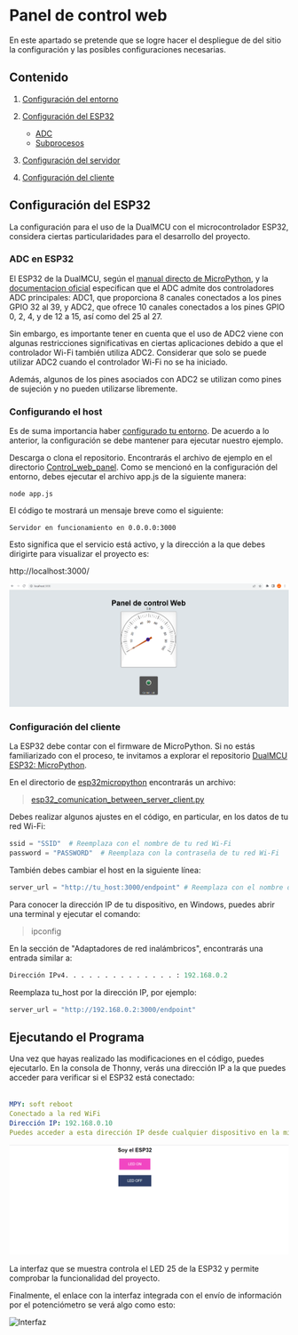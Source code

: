 # Panel de control web 
En este apartado se pretende que se logre hacer el despliegue de del sitio la configuración y las posibles configuraciones necesarias. 

## Contenido 

1. [Configuración del entorno](./Config_environment.md)

1. [Configuración del ESP32](./Panel_control_web.md#configuración-del-esp32)
    - [ADC](./Panel_control_web.md#adc-en-esp32)
    - [Subprocesos](https://github.com/UNIT-Electronics/DualMCU_ESP32_Micropython_threads/blob/main/Docs/introduccion.md)

1. [Configuración del servidor](./Panel_control_web.md#configurando-el-host)
1. [Configuración del cliente](./Panel_control_web.md#configuración-del-cliente)

## Configuración del ESP32
La configuración para el uso de la DualMCU con el microcontrolador ESP32, considera ciertas particularidades para el desarrollo del proyecto. 
### ADC en ESP32
El ESP32 de la DualMCU, según el [manual directo de MicroPython](https://docs.micropython.org/en/latest/esp32/quickref.html),  y la [documentacion oficial](https://docs.espressif.com/projects/esp-idf/en/release-v4.2/esp32/api-reference/peripherals/adc.html) especifican que el ADC admite dos controladores ADC principales: ADC1, que proporciona 8 canales conectados a los pines GPIO 32 al 39, y ADC2, que ofrece 10 canales conectados a los pines GPIO 0, 2, 4, y de 12 a 15, así como del 25 al 27.

Sin embargo, es importante tener en cuenta que el uso de ADC2 viene con algunas restricciones significativas en ciertas aplicaciones debido a que el controlador Wi-Fi también utiliza ADC2. Considerar que solo se puede utilizar ADC2 cuando el controlador Wi-Fi no se ha iniciado.

Además, algunos de los pines asociados con ADC2 se utilizan como pines de sujeción y no pueden utilizarse libremente.

### Configurando el host 
Es de suma importancia haber [configurado tu entorno](./Config_environment.md). De acuerdo a lo anterior, la configuración se debe mantener para ejecutar nuestro ejemplo.

Descarga o clona el repositorio. Encontrarás el archivo de ejemplo en el directorio [Control_web_panel](../Control_web_panel/). Como se mencionó en la configuración del entorno, debes ejecutar el archivo app.js de la siguiente manera:

```
node app.js
```

El código te mostrará un mensaje breve como el siguiente:
```
Servidor en funcionamiento en 0.0.0.0:3000
```
Esto significa que el servicio está activo, y la dirección a la que debes dirigirte para visualizar el proyecto es:

http://localhost:3000/


![Image](../img/web_localhost.png)

### Configuración del cliente

La ESP32 debe contar con el firmware de MicroPython. Si no estás familiarizado con el proceso, te invitamos a explorar el repositorio  [DualMCU ESP32: MicroPython](https://github.com/UNIT-Electronics/DualMCU-ESP32-MicroPython).

En el directorio de [esp32micropython](../Control_web_panel/esp32micropython/esp32_comunication_between_server_client.py) 
encontrarás un archivo:
> [esp32_comunication_between_server_client.py](../Control_web_panel/esp32micropython/esp32_comunication_between_server_client.py)

Debes realizar algunos ajustes en el código, en particular, en los datos de tu red Wi-Fi:

```python
ssid = "SSID"  # Reemplaza con el nombre de tu red Wi-Fi
password = "PASSWORD"  # Reemplaza con la contraseña de tu red Wi-Fi

```

También debes cambiar el host en la siguiente línea:

```python 
server_url = "http://tu_host:3000/endpoint" # Reemplaza con el nombre de la ip de tu servidor
```
Para conocer la dirección IP de tu dispositivo, en Windows, puedes abrir una terminal y ejecutar el comando:
> ipconfig

En la sección de "Adaptadores de red inalámbricos", encontrarás una entrada similar a:

```python 
Dirección IPv4. . . . . . . . . . . . . . : 192.168.0.2
```
Reemplaza tu_host por la dirección IP, por ejemplo:


```python 
server_url = "http://192.168.0.2:3000/endpoint" 
```
## Ejecutando el Programa
Una vez que hayas realizado las modificaciones en el código, puedes ejecutarlo. En la consola de Thonny, verás una dirección IP a la que puedes acceder para verificar si el ESP32 está conectado:

```yaml

MPY: soft reboot
Conectado a la red WiFi
Dirección IP: 192.168.0.10
Puedes acceder a esta dirección IP desde cualquier dispositivo en la misma red.
```
![ESP32](../img/SOY_EL_esp32.png)


La interfaz que se muestra controla el LED 25 de la ESP32 y permite comprobar la funcionalidad del proyecto.

Finalmente, el enlace con la interfaz integrada con el envío de información por el potenciómetro se verá algo como esto:

![Interfaz](../img/output.gif)

